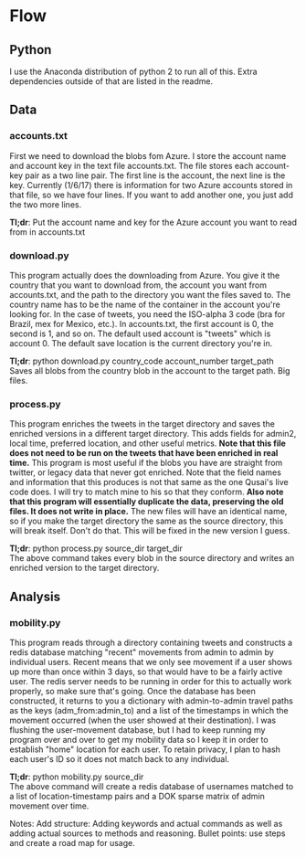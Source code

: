 # Flow

## Python

I use the Anaconda distribution of python 2 to run all of this. Extra
dependencies outside of that are listed in the readme.

## Data

### accounts.txt


First we need to download the blobs fom Azure. I store the account name and
account key in the text file accounts.txt. The file stores each account-key
pair as a two line pair. The first line is the account, the next line is the
key. Currently (1/6/17) there is information for two Azure accounts stored in
that file, so we have four lines. If you want to add another one, you just add
the two more lines.

**Tl;dr**: Put the account name and key for the Azure account you want to read from
in accounts.txt

### download.py

This program actually does the downloading from Azure. You give it the country
that you want to download from, the account you want from accounts.txt, and the
path to the directory you want the files saved to. The country name has to be
the name of the container in the account you're looking for. In the case of
tweets, you need the ISO-alpha 3 code (bra for Brazil, mex for Mexico, etc.).
In accounts.txt, the first account is 0, the second is 1, and so on. The default
used account is "tweets" which is account 0. The default save location is the
current directory you're in.

**Tl;dr**: python download.py country_code account_number target_path  
Saves all blobs from the country blob in the account to the target path.
Big files.

### process.py

This program enriches the tweets in the target directory and saves the enriched
versions in a different target directory. This adds fields for admin2, local
time, preferred location, and other useful metrics. **Note that this file does
not need to be run on the tweets that have been enriched in real time.** This
program is most useful if the blobs you have are straight from twitter, or
legacy data that never got enriched. Note that the field names and information
that this produces is not that same as the one Qusai's live code does. I will
try to match mine to his so that they conform. **Also note that this program
will essentially duplicate the data, preserving the old files. It does not
write in place.** The new files will have an identical name, so if you make the
target directory the same as the source directory, this will break itself.
Don't do that. This will be fixed in the new version I guess.

**Tl;dr**: python process.py source_dir target_dir  
The above command takes every blob in the source directory and writes an
enriched version to the target directory.

## Analysis

### mobility.py

This program reads through a directory containing tweets and constructs a redis
database matching "recent" movements from admin to admin by individual users.
Recent means that we only see movement if a user shows up more than once within
3 days, so that would have to be a fairly active user. The redis server needs
to be running in order for this to actually work properly, so make sure that's
going. Once the database has been constructed, it returns to you a dictionary
with admin-to-admin travel paths as the keys (adm_from:admin_to) and a list of
the timestamps in which the movement occurred (when the user showed at their
destination). I was flushing the user-movement database, but I had to keep
running my program over and over to get my mobility data so I keep it in order
to establish "home" location for each user. To retain privacy, I plan to hash
each user's ID so it does not match back to any individual. 

**Tl;dr**: python mobility.py source_dir  
The above command will create a redis database of usernames matched to a list
of location-timestamp pairs and a DOK sparse matrix of admin movement over
time.

Notes: Add structure: Adding keywords and actual commands as well as adding actual sources to methods and reasoning.
Bullet points: use steps and create a road map for usage.
